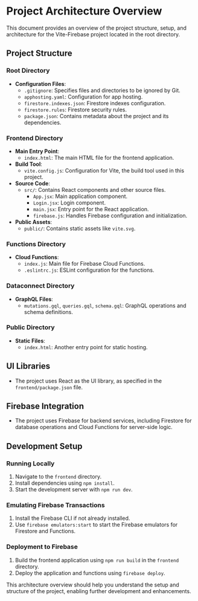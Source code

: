 # Project Architecture Overview

This document provides an overview of the project structure, setup, and architecture for the Vite-Firebase project located in the root directory.

## Project Structure

### Root Directory
- **Configuration Files**: 
  - `.gitignore`: Specifies files and directories to be ignored by Git.
  - `apphosting.yaml`: Configuration for app hosting.
  - `firestore.indexes.json`: Firestore indexes configuration.
  - `firestore.rules`: Firestore security rules.
  - `package.json`: Contains metadata about the project and its dependencies.

### Frontend Directory
- **Main Entry Point**: 
  - `index.html`: The main HTML file for the frontend application.
- **Build Tool**: 
  - `vite.config.js`: Configuration for Vite, the build tool used in this project.
- **Source Code**:
  - `src/`: Contains React components and other source files.
    - `App.jsx`: Main application component.
    - `Login.jsx`: Login component.
    - `main.jsx`: Entry point for the React application.
    - `firebase.js`: Handles Firebase configuration and initialization.
- **Public Assets**:
  - `public/`: Contains static assets like `vite.svg`.

### Functions Directory
- **Cloud Functions**:
  - `index.js`: Main file for Firebase Cloud Functions.
  - `.eslintrc.js`: ESLint configuration for the functions.

### Dataconnect Directory
- **GraphQL Files**:
  - `mutations.gql`, `queries.gql`, `schema.gql`: GraphQL operations and schema definitions.

### Public Directory
- **Static Files**:
  - `index.html`: Another entry point for static hosting.

## UI Libraries
- The project uses React as the UI library, as specified in the `frontend/package.json` file.

## Firebase Integration
- The project uses Firebase for backend services, including Firestore for database operations and Cloud Functions for server-side logic.

## Development Setup

### Running Locally
1. Navigate to the `frontend` directory.
2. Install dependencies using `npm install`.
3. Start the development server with `npm run dev`.

### Emulating Firebase Transactions
1. Install the Firebase CLI if not already installed.
2. Use `firebase emulators:start` to start the Firebase emulators for Firestore and Functions.

### Deployment to Firebase
1. Build the frontend application using `npm run build` in the `frontend` directory.
2. Deploy the application and functions using `firebase deploy`.

This architecture overview should help you understand the setup and structure of the project, enabling further development and enhancements.
